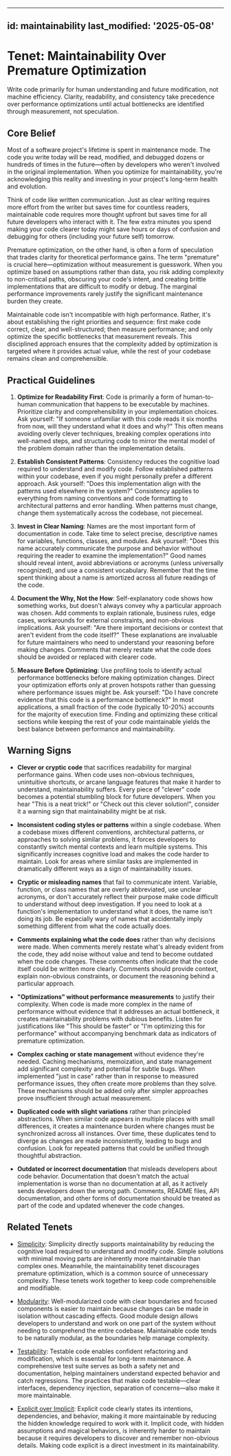 ______________________________________________________________________

## id: maintainability last_modified: '2025-05-08'

# Tenet: Maintainability Over Premature Optimization

Write code primarily for human understanding and future modification, not machine
efficiency. Clarity, readability, and consistency take precedence over performance
optimizations until actual bottlenecks are identified through measurement, not
speculation.

## Core Belief

Most of a software project's lifetime is spent in maintenance mode. The code you write
today will be read, modified, and debugged dozens or hundreds of times in the
future—often by developers who weren't involved in the original implementation. When you
optimize for maintainability, you're acknowledging this reality and investing in your
project's long-term health and evolution.

Think of code like written communication. Just as clear writing requires more effort
from the writer but saves time for countless readers, maintainable code requires more
thought upfront but saves time for all future developers who interact with it. The few
extra minutes you spend making your code clearer today might save hours or days of
confusion and debugging for others (including your future self) tomorrow.

Premature optimization, on the other hand, is often a form of speculation that trades
clarity for theoretical performance gains. The term "premature" is crucial
here—optimization without measurement is guesswork. When you optimize based on
assumptions rather than data, you risk adding complexity to non-critical paths,
obscuring your code's intent, and creating brittle implementations that are difficult to
modify or debug. The marginal performance improvements rarely justify the significant
maintenance burden they create.

Maintainable code isn't incompatible with high performance. Rather, it's about
establishing the right priorities and sequence: first make code correct, clear, and
well-structured; then measure performance; and only optimize the specific bottlenecks
that measurement reveals. This disciplined approach ensures that the complexity added by
optimization is targeted where it provides actual value, while the rest of your codebase
remains clean and comprehensible.

## Practical Guidelines

1. **Optimize for Readability First**: Code is primarily a form of human-to-human
   communication that happens to be executable by machines. Prioritize clarity and
   comprehensibility in your implementation choices. Ask yourself: "If someone
   unfamiliar with this code reads it six months from now, will they understand what it
   does and why?" This often means avoiding overly clever techniques, breaking complex
   operations into well-named steps, and structuring code to mirror the mental model of
   the problem domain rather than the implementation details.

1. **Establish Consistent Patterns**: Consistency reduces the cognitive load required to
   understand and modify code. Follow established patterns within your codebase, even if
   you might personally prefer a different approach. Ask yourself: "Does this
   implementation align with the patterns used elsewhere in the system?" Consistency
   applies to everything from naming conventions and code formatting to architectural
   patterns and error handling. When patterns must change, change them systematically
   across the codebase, not piecemeal.

1. **Invest in Clear Naming**: Names are the most important form of documentation in
   code. Take time to select precise, descriptive names for variables, functions,
   classes, and modules. Ask yourself: "Does this name accurately communicate the
   purpose and behavior without requiring the reader to examine the implementation?"
   Good names should reveal intent, avoid abbreviations or acronyms (unless universally
   recognized), and use a consistent vocabulary. Remember that the time spent thinking
   about a name is amortized across all future readings of the code.

1. **Document the Why, Not the How**: Self-explanatory code shows how something works,
   but doesn't always convey why a particular approach was chosen. Add comments to
   explain rationale, business rules, edge cases, workarounds for external constraints,
   and non-obvious implications. Ask yourself: "Are there important decisions or context
   that aren't evident from the code itself?" These explanations are invaluable for
   future maintainers who need to understand your reasoning before making changes.
   Comments that merely restate what the code does should be avoided or replaced with
   clearer code.

1. **Measure Before Optimizing**: Use profiling tools to identify actual performance
   bottlenecks before making optimization changes. Direct your optimization efforts only
   at proven hotspots rather than guessing where performance issues might be. Ask
   yourself: "Do I have concrete evidence that this code is a performance bottleneck?"
   In most applications, a small fraction of the code (typically 10-20%) accounts for
   the majority of execution time. Finding and optimizing these critical sections while
   keeping the rest of your code maintainable yields the best balance between
   performance and maintainability.

## Warning Signs

- **Clever or cryptic code** that sacrifices readability for marginal performance gains.
  When code uses non-obvious techniques, unintuitive shortcuts, or arcane language
  features that make it harder to understand, maintainability suffers. Every piece of
  "clever" code becomes a potential stumbling block for future developers. When you hear
  "This is a neat trick!" or "Check out this clever solution!", consider it a warning
  sign that maintainability might be at risk.

- **Inconsistent coding styles or patterns** within a single codebase. When a codebase
  mixes different conventions, architectural patterns, or approaches to solving similar
  problems, it forces developers to constantly switch mental contexts and learn multiple
  systems. This significantly increases cognitive load and makes the code harder to
  maintain. Look for areas where similar tasks are implemented in dramatically different
  ways as a sign of maintainability issues.

- **Cryptic or misleading names** that fail to communicate intent. Variable, function,
  or class names that are overly abbreviated, use unclear acronyms, or don't accurately
  reflect their purpose make code difficult to understand without deep investigation. If
  you need to look at a function's implementation to understand what it does, the name
  isn't doing its job. Be especially wary of names that accidentally imply something
  different from what the code actually does.

- **Comments explaining what the code does** rather than why decisions were made. When
  comments merely restate what's already evident from the code, they add noise without
  value and tend to become outdated when the code changes. These comments often indicate
  that the code itself could be written more clearly. Comments should provide context,
  explain non-obvious constraints, or document the reasoning behind a particular
  approach.

- **"Optimizations" without performance measurements** to justify their complexity. When
  code is made more complex in the name of performance without evidence that it
  addresses an actual bottleneck, it creates maintainability problems with dubious
  benefits. Listen for justifications like "This should be faster" or "I'm optimizing
  this for performance" without accompanying benchmark data as indicators of premature
  optimization.

- **Complex caching or state management** without evidence they're needed. Caching
  mechanisms, memoization, and state management add significant complexity and potential
  for subtle bugs. When implemented "just in case" rather than in response to measured
  performance issues, they often create more problems than they solve. These mechanisms
  should be added only after simpler approaches prove insufficient through actual
  measurement.

- **Duplicated code with slight variations** rather than principled abstractions. When
  similar code appears in multiple places with small differences, it creates a
  maintenance burden where changes must be synchronized across all instances. Over time,
  these duplicates tend to diverge as changes are made inconsistently, leading to bugs
  and confusion. Look for repeated patterns that could be unified through thoughtful
  abstraction.

- **Outdated or incorrect documentation** that misleads developers about code behavior.
  Documentation that doesn't match the actual implementation is worse than no
  documentation at all, as it actively sends developers down the wrong path. Comments,
  README files, API documentation, and other forms of documentation should be treated as
  part of the code and updated whenever the code changes.

## Related Tenets

- [Simplicity](simplicity.md): Simplicity directly supports maintainability by reducing
  the cognitive load required to understand and modify code. Simple solutions with
  minimal moving parts are inherently more maintainable than complex ones. Meanwhile,
  the maintainability tenet discourages premature optimization, which is a common source
  of unnecessary complexity. These tenets work together to keep code comprehensible and
  modifiable.

- [Modularity](modularity.md): Well-modularized code with clear boundaries and focused
  components is easier to maintain because changes can be made in isolation without
  cascading effects. Good module design allows developers to understand and work on one
  part of the system without needing to comprehend the entire codebase. Maintainable
  code tends to be naturally modular, as the boundaries help manage complexity.

- [Testability](testability.md): Testable code enables confident refactoring and
  modification, which is essential for long-term maintenance. A comprehensive test suite
  serves as both a safety net and documentation, helping maintainers understand expected
  behavior and catch regressions. The practices that make code testable—clear
  interfaces, dependency injection, separation of concerns—also make it more
  maintainable.

- [Explicit over Implicit](explicit-over-implicit.md): Explicit code clearly states its
  intentions, dependencies, and behavior, making it more maintainable by reducing the
  hidden knowledge required to work with it. Implicit code, with hidden assumptions and
  magical behaviors, is inherently harder to maintain because it requires developers to
  discover and remember non-obvious details. Making code explicit is a direct investment
  in its maintainability.
